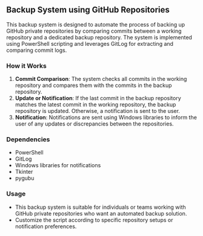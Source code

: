 ## Backup System using GitHub Repositories

This backup system is designed to automate the process of backing up GitHub private repositories by comparing commits between a working repository and a dedicated backup repository. The system is implemented using PowerShell scripting and leverages GitLog for extracting and comparing commit logs.

### How it Works

1. **Commit Comparison**: The system checks all commits in the working repository and compares them with the commits in the backup repository.
2. **Update or Notification**: If the last commit in the backup repository matches the latest commit in the working repository, the backup repository is updated. Otherwise, a notification is sent to the user.
3. **Notification**: Notifications are sent using Windows libraries to inform the user of any updates or discrepancies between the repositories.


### Dependencies

- PowerShell
- GitLog
- Windows libraries for notifications
- Tkinter
- pygubu

### Usage

- This backup system is suitable for individuals or teams working with GitHub private repositories who want an automated backup solution.
- Customize the script according to specific repository setups or notification preferences.
